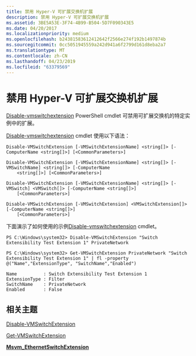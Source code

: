 ```yaml
---
title: 禁用 Hyper-V 可扩展交换机扩展
description: 禁用 Hyper-V 可扩展交换机扩展
ms.assetid: 3BE5A53E-3F74-4B99-B504-5D7F090343E5
ms.date: 04/20/2017
ms.localizationpriority: medium
ms.openlocfilehash: b24381583612412642f2566e274f192b1497874b
ms.sourcegitcommit: 0cc5051945559a242d941a6f2799d161d8eba2a7
ms.translationtype: MT
ms.contentlocale: zh-CN
ms.lasthandoff: 04/23/2019
ms.locfileid: "63379569"
---
```

# <a name="disabling-hyper-v-extensible-switch-extensions"></a>禁用 Hyper-V 可扩展交换机扩展


[Disable-vmswitchextension](https://technet.microsoft.com/library/hh848545.aspx) PowerShell cmdlet 可禁用可扩展交换机的特定实例中的扩展。

[Disable-vmswitchextension](https://technet.microsoft.com/library/hh848545.aspx) cmdlet 使用以下语法：

``` syntax
Disable-VMSwitchExtension [-VMSwitchExtensionName] <string[]> [-ComputerName <string[]>] [<CommonParameters>]

Disable-VMSwitchExtension [-VMSwitchExtensionName] <string[]> [-VMSwitchName] <string[]> [-ComputerName
    <string[]>] [<CommonParameters>]

Disable-VMSwitchExtension [-VMSwitchExtensionName] <string[]> [-VMSwitch] <VMSwitch[]> [-ComputerName <string[]>]
    [<CommonParameters>]

Disable-VMSwitchExtension [-VMSwitchExtension] <VMSwitchExtension[]> [-ComputerName <string[]>]
    [<CommonParameters>]
```

下面演示了如何使用的示例[Disable-vmswitchextension](https://technet.microsoft.com/library/hh848545.aspx) cmdlet。

``` syntax
PS C:\Windows\system32> Disable-VMSwitchExtension "Switch Extensibility Test Extension 1" PrivateNetwork

PS C:\Windows\system32> Get-VMSwitchExtension PrivateNetwork "Switch Extensibility Test Extension 1" | fl -property @("Name","ExtensionType", "SwitchName","Enabled")

Name          : Switch Extensibility Test Extension 1
ExtensionType : Filter
SwitchName    : PrivateNetwork
Enabled       : False
```

## <a name="related-topics"></a>相关主题


[Disable-VMSwitchExtension](https://technet.microsoft.com/library/hh848545.aspx)

[Get-VMSwitchExtension](https://technet.microsoft.com/library/hh848603.aspx)

[**Msvm\_EthernetSwitchExtension**](https://msdn.microsoft.com/library/hh850139)

 

 






